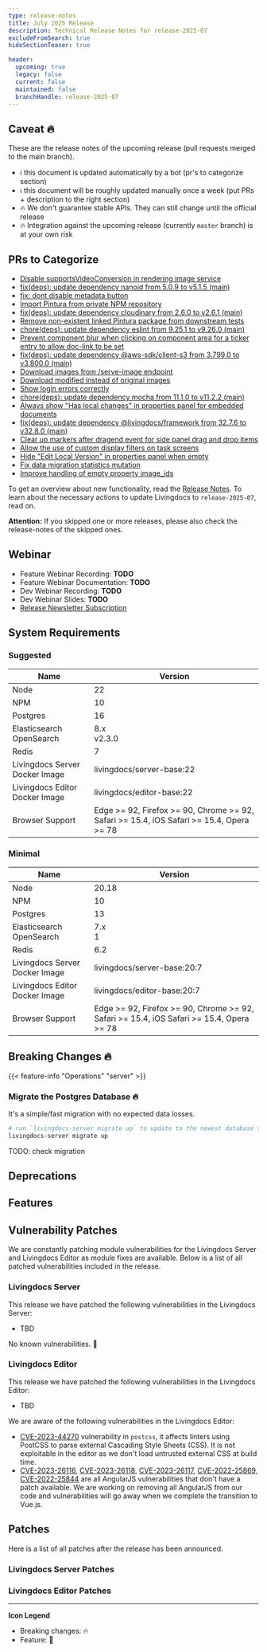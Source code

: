 ```yaml
---
type: release-notes
title: July 2025 Release
description: Technical Release Notes for release-2025-07
excludeFromSearch: true
hideSectionTeaser: true

header:
  upcoming: true
  legacy: false
  current: false
  maintained: false
  branchHandle: release-2025-07
---
```


## Caveat :fire:

These are the release notes of the upcoming release (pull requests merged to the main branch).

- :information_source: this document is updated automatically by a bot (pr's to categorize section)
- :information_source: this document will be roughly updated manually once a week (put PRs + description to the right section)
- :fire: We don't guarantee stable APIs. They can still change until the official release
- :fire: Integration against the upcoming release (currently `master` branch) is at your own risk

## PRs to Categorize
- [Disable supportsVideoConversion in rendering image service](https://github.com/livingdocsIO/livingdocs-editor/pull/9952)
- [fix(deps): update dependency nanoid from 5.0.9 to v5.1.5 (main)](https://github.com/livingdocsIO/livingdocs-editor/pull/9794)
- [fix: dont disable metadata button](https://github.com/livingdocsIO/livingdocs-editor/pull/9937)
- [Import Pintura from private NPM repository](https://github.com/livingdocsIO/livingdocs-editor/pull/9944)
- [fix(deps): update dependency cloudinary from 2.6.0 to v2.6.1 (main)](https://github.com/livingdocsIO/livingdocs-server/pull/8010)
- [Remove non-existent linked Pintura package from downstream tests](https://github.com/livingdocsIO/livingdocs-editor/pull/9938)
- [chore(deps): update dependency eslint from 9.25.1 to v9.26.0 (main)](https://github.com/livingdocsIO/livingdocs-server/pull/8007)
- [Prevent component blur when clicking on component area for a ticker entry to allow doc-link to be set](https://github.com/livingdocsIO/livingdocs-editor/pull/9917)
- [fix(deps): update dependency @aws-sdk/client-s3 from 3.799.0 to v3.800.0 (main)](https://github.com/livingdocsIO/livingdocs-server/pull/7993)
- [Download images from /serve-image endpoint](https://github.com/livingdocsIO/livingdocs-editor/pull/9914)
- [Download modified instead of original images](https://github.com/livingdocsIO/livingdocs-server/pull/7980)
- [Show login errors correctly](https://github.com/livingdocsIO/livingdocs-editor/pull/9924)
- [chore(deps): update dependency mocha from 11.1.0 to v11.2.2 (main)](https://github.com/livingdocsIO/livingdocs-editor/pull/9921)
- [Always show "Has local changes" in properties panel for embedded documents](https://github.com/livingdocsIO/livingdocs-editor/pull/9913)
- [fix(deps): update dependency @livingdocs/framework from 32.7.6 to v32.8.0 (main)](https://github.com/livingdocsIO/livingdocs-server/pull/7990)
- [Clear up markers after dragend event for side panel drag and drop items](https://github.com/livingdocsIO/livingdocs-editor/pull/9849)
- [Allow the use of custom display filters on task screens](https://github.com/livingdocsIO/livingdocs-editor/pull/9844)
- [Hide "Edit Local Version" in properties panel when empty](https://github.com/livingdocsIO/livingdocs-editor/pull/9848)
- [Fix data migration statistics mutation](https://github.com/livingdocsIO/livingdocs-server/pull/7985)
- [Improve handling of empty property image_ids](https://github.com/livingdocsIO/livingdocs-server/pull/7982)


To get an overview about new functionality, read the [Release Notes](TODO).
To learn about the necessary actions to update Livingdocs to `release-2025-07`, read on.

**Attention:** If you skipped one or more releases, please also check the release-notes of the skipped ones.

## Webinar

- Feature Webinar Recording: **TODO**
- Feature Webinar Documentation: **TODO**
- Dev Webinar Recording: **TODO**
- Dev Webinar Slides: **TODO**
- [Release Newsletter Subscription](https://confirmsubscription.com/h/j/61B064416E79453D)

## System Requirements

### Suggested

| Name                           | Version                                                                                  |
| ------------------------------ | ---------------------------------------------------------------------------------------- |
| Node                           | 22                                                                                       |
| NPM                            | 10                                                                                       |
| Postgres                       | 16                                                                                       |
| Elasticsearch<br/>OpenSearch   | 8.x<br/>v2.3.0                                                                           |
| Redis                          | 7                                                                                        |
| Livingdocs Server Docker Image | livingdocs/server-base:22                                                                |
| Livingdocs Editor Docker Image | livingdocs/editor-base:22                                                                |
| Browser Support                | Edge >= 92, Firefox >= 90, Chrome >= 92, Safari >= 15.4, iOS Safari >= 15.4, Opera >= 78 |

### Minimal

| Name                           | Version                                                                                  |
| ------------------------------ | ---------------------------------------------------------------------------------------- |
| Node                           | 20.18                                                                                    |
| NPM                            | 10                                                                                       |
| Postgres                       | 13                                                                                       |
| Elasticsearch<br/>OpenSearch   | 7.x<br/>1                                                                                |
| Redis                          | 6.2                                                                                      |
| Livingdocs Server Docker Image | livingdocs/server-base:20:7                                                              |
| Livingdocs Editor Docker Image | livingdocs/editor-base:20:7                                                              |
| Browser Support                | Edge >= 92, Firefox >= 90, Chrome >= 92, Safari >= 15.4, iOS Safari >= 15.4, Opera >= 78 |

## Breaking Changes 🔥

{{< feature-info "Operations" "server" >}}

### Migrate the Postgres Database :fire:

It's a simple/fast migration with no expected data losses.

```sh
# run `livingdocs-server migrate up` to update to the newest database schema
livingdocs-server migrate up
```

TODO: check migration

## Deprecations

## Features



## Vulnerability Patches

We are constantly patching module vulnerabilities for the Livingdocs Server and Livingdocs Editor as module fixes are available. Below is a list of all patched vulnerabilities included in the release.

### Livingdocs Server

This release we have patched the following vulnerabilities in the Livingdocs Server:

- TBD

No known vulnerabilities. :tada:

### Livingdocs Editor

This release we have patched the following vulnerabilities in the Livingdocs Editor:

- TBD

We are aware of the following vulnerabilities in the Livingdocs Editor:

- [CVE-2023-44270](https://github.com/advisories/GHSA-7fh5-64p2-3v2j) vulnerability in `postcss`, it affects linters using PostCSS to parse external Cascading Style Sheets (CSS). It is not exploitable in the editor as we don't load untrusted external CSS at build time.
- [CVE-2023-26116](https://cwe.mitre.org/data/definitions/1333.html), [CVE-2023-26118](https://cwe.mitre.org/data/definitions/1333.html), [CVE-2023-26117](https://cwe.mitre.org/data/definitions/1333.html), [CVE-2022-25869](https://cwe.mitre.org/data/definitions/79.html), [CVE-2022-25844](https://cwe.mitre.org/data/definitions/770.html) are all AngularJS vulnerabilities that don't have a patch available. We are working on removing all AngularJS from our code and vulnerabilities will go away when we complete the transition to Vue.js.

## Patches

Here is a list of all patches after the release has been announced.

### Livingdocs Server Patches

### Livingdocs Editor Patches

---

**Icon Legend**

- Breaking changes: :fire:
- Feature: :gift:
